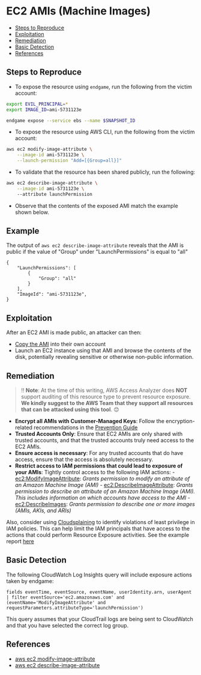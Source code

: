 # EC2 AMIs (Machine Images)

* [Steps to Reproduce](#steps-to-reproduce)
* [Exploitation](#exploitation)
* [Remediation](#remediation)
* [Basic Detection](#basic-detection)
* [References](#references)

## Steps to Reproduce

* To expose the resource using `endgame`, run the following from the victim account:

```bash
export EVIL_PRINCIPAL=*
export IMAGE_ID=ami-5731123e

endgame expose --service ebs --name $SNAPSHOT_ID
```

* To expose the resource using AWS CLI, run the following from the victim account:

```bash
aws ec2 modify-image-attribute \
    --image-id ami-5731123e \
    --launch-permission "Add=[{Group=all}]"
```

* To validate that the resource has been shared publicly, run the following:

```bash
aws ec2 describe-image-attribute \
    --image-id ami-5731123e \ 
    --attribute launchPermission
```

* Observe that the contents of the exposed AMI match the example shown below.

## Example

The output of `aws ec2 describe-image-attribute` reveals that the AMI is public if the value of "Group" under "LaunchPermissions" is equal to "all"

```
{
    "LaunchPermissions": [
        {
            "Group": "all"
        }
    ],
    "ImageId": "ami-5731123e",
}
```

## Exploitation

After an EC2 AMI is made public, an attacker can then:
* [Copy the AMI](https://docs.aws.amazon.com/cli/latest/reference/ec2/copy-image.html) into their own account
* Launch an EC2 instance using that AMI and browse the contents of the disk, potentially revealing sensitive or otherwise non-public information.

## Remediation

> ‼️ **Note**: At the time of this writing, AWS Access Analyzer does **NOT** support auditing of this resource type to prevent resource exposure. **We kindly suggest to the AWS Team that they support all resources that can be attacked using this tool**. 😊

* **Encrypt all AMIs with Customer-Managed Keys**: Follow the encryption-related recommendations in the [Prevention Guide](https://endgame.readthedocs.io/en/latest/prevention/#use-aws-kms-customer-managed-keys)
* **Trusted Accounts Only**: Ensure that EC2 AMIs are only shared with trusted accounts, and that the trusted accounts truly need access to the EC2 AMIs.
* **Ensure access is necessary**: For any trusted accounts that do have access, ensure that the access is absolutely necessary.
* **Restrict access to IAM permissions that could lead to exposure of your AMIs**: Tightly control access to the following IAM actions:
      - [ec2:ModifyImageAttribute](https://docs.aws.amazon.com/AWSEC2/latest/APIReference/API_ModifyImageAttribute.html): _Grants permission to modify an attribute of an Amazon Machine Image (AMI)_
      - [ec2:DescribeImageAttribute](https://docs.aws.amazon.com/AWSEC2/latest/APIReference/API_DescribeImageAttribute.html): _Grants permission to describe an attribute of an Amazon Machine Image (AMI). This includes information on which accounts have access to the AMI_
      - [ec2:DescribeImages](https://docs.aws.amazon.com/AWSEC2/latest/APIReference/API_DescribeImages.html): _Grants permission to describe one or more images (AMIs, AKIs, and ARIs)_

Also, consider using [Cloudsplaining](https://github.com/salesforce/cloudsplaining/#cloudsplaining) to identify violations of least privilege in IAM policies. This can help limit the IAM principals that have access to the actions that could perform Resource Exposure activities. See the example report [here](https://opensource.salesforce.com/cloudsplaining/)

## Basic Detection
The following CloudWatch Log Insights query will include exposure actions taken by endgame:
```
fields eventTime, eventSource, eventName, userIdentity.arn, userAgent
| filter eventSource='ec2.amazonaws.com' and (eventName='ModifyImageAttribute' and requestParameters.attributeType='launchPermission') 
```

This query assumes that your CloudTrail logs are being sent to CloudWatch and that you have selected the correct log group.

## References

- [aws ec2 modify-image-attribute](https://docs.aws.amazon.com/cli/latest/reference/ec2/modify-image-attribute.html)
- [aws ec2 describe-image-attribute](https://docs.aws.amazon.com/cli/latest/reference/ec2/describe-image-attribute.html)